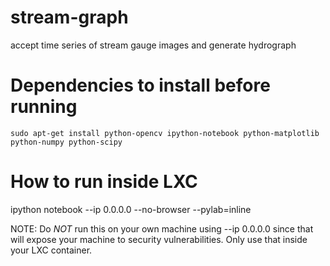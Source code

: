 stream-graph
============

accept time series of stream gauge images and generate hydrograph

Dependencies to install before running
======================================

    sudo apt-get install python-opencv ipython-notebook python-matplotlib python-numpy python-scipy

How to run inside LXC
=====================

ipython notebook --ip 0.0.0.0 --no-browser --pylab=inline

NOTE: Do *NOT* run this on your own machine using --ip 0.0.0.0 since
that will expose your machine to security vulnerabilities. Only use
that inside your LXC container.
